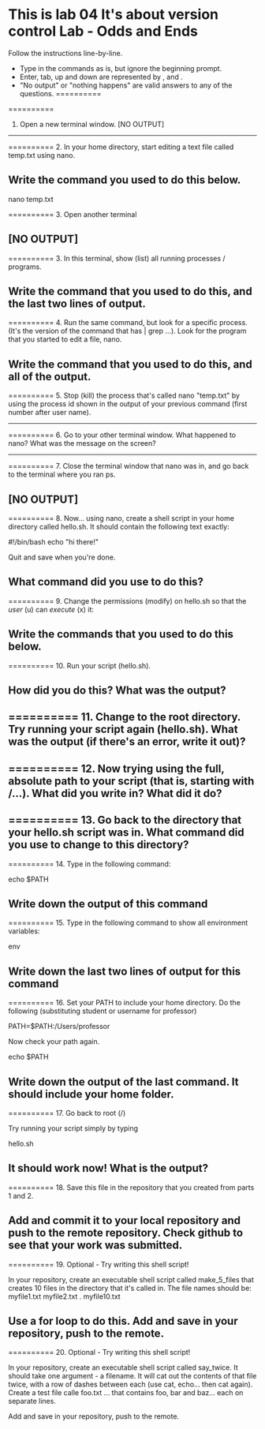 This is lab 04
It's about version control
Lab - Odds and Ends
==========
Follow the instructions line-by-line.  

* Type in the commands as is, but ignore the beginning prompt.  
* Enter, tab, up and down are represented by <ENTER><TAB>,<UP> and <DOWN>.  
* "No output" or "nothing happens" are valid answers to any of the questions.
==========

==========
1. Open a new terminal window.
[NO OUTPUT]
----------
==========
2. In your home directory, start editing a text file called temp.txt using nano.

Write the command you used to do this below.
----------
nano temp.txt


==========
3. Open another terminal

[NO OUTPUT]
----------
==========
3. In this terminal, show (list) all running processes / programs.

Write the command that you used to do this, and the last two lines of output.
----------


==========
4. Run the same command, but look for a specific process.  (It's the version of the command that has | grep ...).  Look for the program that you started to edit a file, nano.

Write the command that you used to do this, and all of the output.
----------


==========
5. Stop (kill) the process that's called nano "temp.txt" by using the process id shown in the output of your previous command (first number after user name).

----------


==========
6. Go to your other terminal window.  What happened to nano?  What was the message on the screen?

----------


==========
7. Close the terminal window that nano was in, and go back to the terminal where you ran ps.

[NO OUTPUT]
----------


==========
8. Now... using nano, create a shell script in your home directory called hello.sh.  It should contain the following text exactly:

#!/bin/bash
echo "hi there!"

Quit and save when you're done.

What command did you use to do this?
----------


==========
9. Change the permissions (modify) on hello.sh so that the *user* (u) can *execute* (x) it: 

Write the commands that you used to do this below.
----------


==========
10. Run your script (hello.sh).

How did you do this?  What was the output?
----------


==========
11. Change to the root directory.  Try running your script again (hello.sh).  What was the output (if there's an error, write it out)?
----------


==========
12. Now trying using the full, absolute path to your script (that is, starting with /...).  What did you write in?  What did it do?
----------


==========
13.  Go back to the directory that your hello.sh script was in.  What command did you use to change to this directory? 
----------


==========
14. Type in the following command:

echo $PATH

Write down the output of this command
----------


==========
15. Type in the following command to show all environment variables:

env

Write down the last two lines of output for this command
----------


==========
16. Set your PATH to include your home directory.  Do the following (substituting student or username for professor)

PATH=$PATH:/Users/professor

Now check your path again.

echo $PATH

Write down the output of the last command.  It should include your home folder.
----------


==========
17.  Go back to root (/)

Try running your script simply by typing

hello.sh

It should work now!  What is the output?
----------


==========
18.  Save this file in the repository that you created from parts 1 and 2.

Add and commit it to your local repository and push to the remote repository.  Check github to see that your work was submitted.
----------


==========
19.  Optional - Try writing this shell script!

In your repository, create an executable shell script called make_5_files that creates 10 files in the directory that it's called in.  The file names should be:
myfile1.txt
myfile2.txt
.
myfile10.txt

Use a for loop to do this.  Add and save in your repository, push to the remote.
----------


==========
20.  Optional - Try writing this shell script!

In your repository, create an executable shell script called say_twice.  It should take one argument - a filename.  It will cat out the contents of that file twice, with a row of dashes between each (use cat, echo... then cat again).  Create a test file calle foo.txt ... that contains foo, bar and baz... each on separate lines.

Add and save in your repository, push to the remote.
